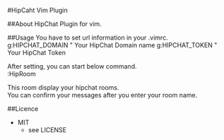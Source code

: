 #HipCaht Vim Plugin

##About
HipChat Plugin for vim.  

##Usage
You have to set url information in your .vimrc.
    g:HIPCHAT_DOMAIN  " Your HipChat Domain name
    g:HIPCHAT_TOKEN   " Your HipChat Token
    
After setting, you can start below command.  
    :HipRoom

This room display your hipchat rooms.  
You can confirm your messages after you enter your room name.  

##Licence
* MIT
  * see LICENSE
